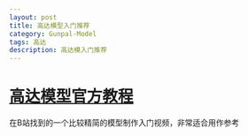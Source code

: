 ```yaml
---
layout: post
title: 高达模型入门推荐
category: Gunpal-Model
tags: 高达
description: 高达模入门推荐
---
```


[高达模型官方教程](http://www.bilibili.com/video/av1022911/)
=============
在B站找到的一个比较精简的模型制作入门视频，非常适合用作参考
